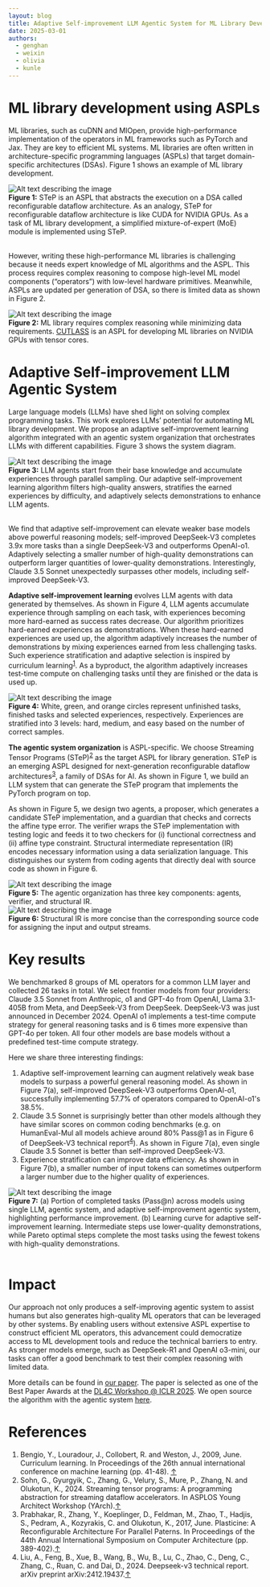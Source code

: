 ```yaml
---
layout: blog
title: Adaptive Self-improvement LLM Agentic System for ML Library Development
date: 2025-03-01
authors:
  - genghan
  - weixin
  - olivia
  - kunle
---
```


# ML library development using ASPLs

ML libraries, such as cuDNN and MIOpen, provide high-performance implementation of the operators in ML frameworks such as PyTorch and Jax. They are key to efficient ML systems. ML libraries are often written in architecture-specific programming languages (ASPLs) that target domain-specific architectures (DSAs). Figure 1 shows an example of ML library development.

<div class="figure">
  <img src="/assets/img/step_intro.png" alt="Alt text describing the image">
  <div class="caption">
    <strong>Figure 1:</strong> STeP is an ASPL that abstracts the execution on a DSA called reconfigurable dataflow architecture. As an analogy, STeP for reconfigurable dataflow architecture is like CUDA for NVIDIA GPUs. As a task of ML library development, a simplified mixture-of-expert (MoE) module is implemented using STeP.
  </div>
</div>
<br>


However, writing these high-performance ML libraries is challenging because it needs expert knowledge of ML algorithms and the ASPL. This process requires complex reasoning to compose high-level ML model components (“operators”) with low-level hardware primitives. Meanwhile, ASPLs are updated per generation of DSA, so there is limited data as shown in Figure 2.

<div class="figure">
  <img src="/assets/img/motivation.png" alt="Alt text describing the image">
  <div class="caption">
    <strong>Figure 2:</strong> ML library requires complex reasoning while minimizing data requirements. <a href="https://github.com/NVIDIA/cutlass/tree/main">CUTLASS</a> is an ASPL for developing ML libraries on NVIDIA GPUs with tensor cores.
  </div>
</div>


# Adaptive Self-improvement LLM Agentic System

Large language models (LLMs) have shed light on solving complex programming tasks. This work explores LLMs’ potential for automating ML library development. We propose an adaptive self-improvement learning algorithm integrated with an agentic system organization that orchestrates LLMs with different capabilities. Figure 3 shows the system diagram.

<div class="figure">
  <img src="/assets/img/intro.png" alt="Alt text describing the image">
  <div class="caption">
    <strong>Figure 3:</strong> LLM agents start from their base knowledge and accumulate experiences through parallel sampling. Our adaptive self-improvement learning algorithm filters high-quality answers, stratifies the earned experiences by difficulty, and adaptively selects demonstrations to enhance LLM agents.
  </div>
</div>
<br>


We find that adaptive self-improvement can elevate weaker base models above powerful reasoning models; self-improved DeepSeek-V3 completes 3.9x more tasks than a single DeepSeek-V3 and outperforms OpenAI-o1. Adaptively selecting a smaller number of high-quality demonstrations can outperform larger quantities of lower-quality demonstrations. Interestingly, Claude 3.5 Sonnet unexpectedly surpasses other models, including self-improved DeepSeek-V3.


<strong>Adaptive self-improvement learning</strong> evolves LLM agents with data generated by themselves. As shown in Figure 4, LLM agents accumulate experience through sampling on each task, with experiences becoming more hard-earned as success rates decrease. Our algorithm prioritizes hard-earned experiences as demonstrations. When these hard-earned experiences are used up, the algorithm adaptively increases the number of demonstrations by mixing experiences earned from less challenging tasks. Such experience stratification and adaptive selection is inspired by curriculum learning<sup><a id="ref1-return" href="#ref1">1</a></sup>. As a byproduct, the algorithm adaptively increases test-time compute on challenging tasks until they are finished or the data is used up.

<div class="figure">
  <img src="/assets/img/self-improvement.gif" alt="Alt text describing the image">
  <div class="caption">
    <strong>Figure 4:</strong> White, green, and orange circles represent unfinished tasks, finished tasks and selected experiences, respectively. Experiences are stratified into 3 levels: hard, medium, and easy based on the number of correct samples. 
  </div>
</div>


<strong>The agentic system organization</strong> is ASPL-specific. We choose Streaming Tensor Programs (STeP)<sup><a id="ref2-return" href="#ref2">2</a></sup> as the target ASPL for library generation. STeP is an emerging ASPL designed for next-generation reconfigurable dataflow architectures<sup><a id="ref3-return" href="#ref3">3</a></sup>, a family of DSAs for AI. As shown in Figure 1, we build an LLM system that can generate the STeP program that implements the PyTorch program on top.

As shown in Figure 5, we design two agents, a proposer, which generates a candidate STeP implementation,  and a guardian that checks and corrects the affine type error. The verifier wraps the STeP implementation with testing logic and feeds it to two checkers for (i) functional correctness and (ii) affine type constraint. Structural intermediate representation (IR) encodes necessary information using a data serialization language. This distinguishes our system from coding agents that directly deal with source code as shown in Figure 6.

<div class="figure">
  <img src="/assets/img/workflow-color.png" alt="Alt text describing the image">
  <div class="caption">
    <strong>Figure 5:</strong> The agentic organization has three key components: agents, verifier, and structural IR. 
  </div>
</div>


<div class="figure">
  <img src="/assets/img/ir_code.png" alt="Alt text describing the image">
  <div class="caption">
    <strong>Figure 6:</strong> Structural IR is more concise than the corresponding source code for assigning the input and output streams. 
  </div>
</div>


# Key results

We benchmarked 8 groups of ML operators for a common LLM layer and collected 26 tasks in total. We select frontier models from four providers: Claude 3.5 Sonnet from Anthropic, o1 and GPT-4o from OpenAI, Llama 3.1-405B from Meta, and DeepSeek-V3 from DeepSeek. DeepSeek-V3 was just announced in December 2024. OpenAI o1 implements a test-time compute strategy for general reasoning tasks and is 6 times more expensive than GPT-4o per token. All four other models are base models without a predefined test-time compute strategy. 

Here we share three interesting findings:
1. Adaptive self-improvement learning can augment relatively weak base models to surpass a powerful general reasoning model. As shown in Figure 7(a), self-improved DeepSeek-V3 outperforms OpenAI-o1, successfully implementing 57.7% of operators compared to OpenAI-o1's 38.5%.
2. Claude 3.5 Sonnet is surprisingly better than other models although they have similar scores on common coding benchmarks (e.g. on HumanEval-Mul all models achieve around 80% Pass@1 as in Figure 6 of DeepSeek-V3 technical report<sup><a id="ref4-return" href="#ref4">4</a></sup>). As shown in Figure 7(a), even single Claude 3.5 Sonnet is better than self-improved DeepSeek-V3.
3. Experience stratification can improve data efficiency. As shown in Figure 7(b), a smaller number of input tokens can sometimes outperform a larger number due to the higher quality of experiences.

<div class="figure">
  <img src="/assets/img/result.png" alt="Alt text describing the image">
  <div class="caption">
    <strong>Figure 7:</strong> (a) Portion of completed tasks (Pass@n) across models using single LLM, agentic system, and adaptive self-improvement agentic system, highlighting performance improvement. (b) Learning curve for adaptive self-improvement learning. Intermediate steps use lower-quality demonstrations, while Pareto optimal steps complete the most tasks using the fewest tokens with high-quality demonstrations.
  </div>
</div>
<br>


# Impact
Our approach not only produces a self-improving agentic system to assist humans but also generates high-quality ML operators that can be leveraged by other systems. By enabling users without extensive ASPL expertise to construct efficient ML operators, this advancement could democratize access to ML development tools and reduce the technical barriers to entry. As stronger models emerge, such as DeepSeek-R1 and OpenAI o3-mini, our tasks can offer a good benchmark to test their complex reasoning with limited data.

More details can be found in <a href="https://arxiv.org/abs/2502.02534">our paper</a>. The paper is selected as one of the Best Paper Awards at the <a href="https://openreview.net/group?id=ICLR.cc/2025/Workshop/DL4C#tab-accept-best-paper">DL4C Workshop @ ICLR 2025</a>. We open source the algorithm with the agentic system <a href="https://github.com/zhang677/PCL-lite">here</a>. 

# References

<ol>
  <li id="ref1">Bengio, Y., Louradour, J., Collobert, R. and Weston, J., 2009, June. Curriculum learning. In Proceedings of the 26th annual international conference on machine learning (pp. 41-48). <a href="#ref1-return">&uarr;</a></li>

  <li id="ref2">Sohn, G., Gyurgyik, C., Zhang, G., Velury, S., Mure, P., Zhang, N. and Olukotun, K., 2024. Streaming tensor programs: A programming abstraction for streaming dataflow accelerators. In ASPLOS Young Architect Workshop (YArch).<a href="#ref2-return">&uarr;</a></li>

  <li id="ref3">Prabhakar, R., Zhang, Y., Koeplinger, D., Feldman, M., Zhao, T., Hadjis, S., Pedram, A., Kozyrakis, C. and Olukotun, K., 2017, June. Plasticine: A Reconfigurable Architecture For Parallel Paterns. In Proceedings of the 44th Annual International Symposium on Computer Architecture (pp. 389-402).<a href="#ref3-return">&uarr;</a></li>

  <li id="ref4">Liu, A., Feng, B., Xue, B., Wang, B., Wu, B., Lu, C., Zhao, C., Deng, C., Zhang, C., Ruan, C. and Dai, D., 2024. Deepseek-v3 technical report. arXiv preprint arXiv:2412.19437.<a href="#ref4-return">&uarr;</a></li>
</ol>